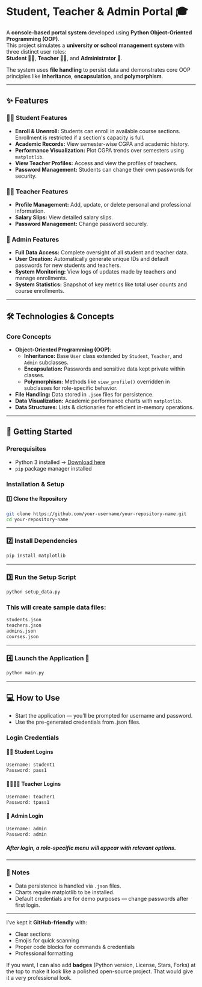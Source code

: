 # Student, Teacher & Admin Portal 🎓

A **console-based portal system** developed using **Python Object-Oriented Programming (OOP)**.  
This project simulates a **university or school management system** with three distinct user roles:  
**Student 🧑‍🎓**, **Teacher 🧑‍🏫**, and **Administrator 💼**.

The system uses **file handling** to persist data and demonstrates core OOP principles like **inheritance**, **encapsulation**, and **polymorphism**.

---

## ✨ Features

### 👨‍🎓 Student Features
- **Enroll & Unenroll:** Students can enroll in available course sections. Enrollment is restricted if a section's capacity is full.
- **Academic Records:** View semester-wise CGPA and academic history.
- **Performance Visualization:** Plot CGPA trends over semesters using `matplotlib`.
- **View Teacher Profiles:** Access and view the profiles of teachers.
- **Password Management:** Students can change their own passwords for security.

### 👩‍🏫 Teacher Features
- **Profile Management:** Add, update, or delete personal and professional information.
- **Salary Slips:** View detailed salary slips.
- **Password Management:** Change password securely.

### 💼 Admin Features
- **Full Data Access:** Complete oversight of all student and teacher data.
- **User Creation:** Automatically generate unique IDs and default passwords for new students and teachers.
- **System Monitoring:** View logs of updates made by teachers and manage enrollments.
- **System Statistics:** Snapshot of key metrics like total user counts and course enrollments.

---

## 🛠️ Technologies & Concepts

### **Core Concepts**
- **Object-Oriented Programming (OOP)**:
  - **Inheritance:** Base `User` class extended by `Student`, `Teacher`, and `Admin` subclasses.
  - **Encapsulation:** Passwords and sensitive data kept private within classes.
  - **Polymorphism:** Methods like `view_profile()` overridden in subclasses for role-specific behavior.
- **File Handling:** Data stored in `.json` files for persistence.
- **Data Visualization:** Academic performance charts with `matplotlib`.
- **Data Structures:** Lists & dictionaries for efficient in-memory operations.

---

## 🚀 Getting Started

### **Prerequisites**
- Python 3 installed → [Download here](https://www.python.org/downloads/)
- `pip` package manager installed

### **Installation & Setup**

#### 1️⃣ Clone the Repository
```bash
git clone https://github.com/your-username/your-repository-name.git
cd your-repository-name
```
---
### 2️⃣ Install Dependencies
```bash
pip install matplotlib
```
---
### 3️⃣ Run the Setup Script
```bash
python setup_data.py
```

### This will create sample data files:
```bash
students.json
teachers.json
admins.json
courses.json
```
---
### 4️⃣ Launch the Application 🎉
```bash
python main.py
```
---

## 💻 How to Use

- Start the application — you’ll be prompted for username and password.
- Use the pre-generated credentials from .json files.

### Login Credentials

#### 🧑‍🎓 Student Logins
   ```bash
   Username: student1
   Password: pass1
```
#### 🧑‍🎓🧑‍🏫 Teacher Logins
   ```bash
   Username: teacher1
   Password: tpass1
```
#### 💼 Admin Login
   ```bash
   Username: admin
   Password: admin
```

##### After login, a role-specific menu will appear with relevant options.
---

### 📌 Notes
- Data persistence is handled via `.json` files.
- Charts require matplotlib to be installed.
- Default credentials are for demo purposes — change passwords after first login.

---



I’ve kept it **GitHub-friendly** with:
- Clear sections
- Emojis for quick scanning
- Proper code blocks for commands & credentials
- Professional formatting  

If you want, I can also add **badges** (Python version, License, Stars, Forks) at the top to make it look like a polished open-source project. That would give it a very professional look.














